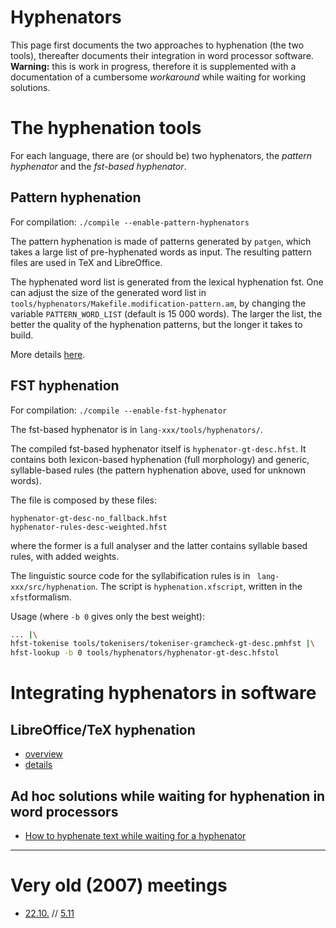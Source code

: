 # Hyphenators

This page first documents the two approaches to hyphenation (the two tools), thereafter documents their integration in word processor software. **Warning:** this is work in progress, therefore it is supplemented with a documentation of a cumbersome _workaround_ while waiting for working solutions.

# The hyphenation tools

For each language, there are (or should be) two hyphenators, the _pattern hyphenator_ and the _fst-based hyphenator_.

## Pattern hyphenation

For compilation: `./compile --enable-pattern-hyphenators`

The pattern hyphenation is made of patterns generated by `patgen`, which takes a
large list of pre-hyphenated words as input. The resulting pattern files are used
in TeX and LibreOffice.

The hyphenated word list is generated from the lexical hyphenation fst. One can
adjust the size of the generated word list in
`tools/hyphenators/Makefile.modification-pattern.am`, by changing the variable
`PATTERN_WORD_LIST` (default is 15 000 words). The larger the list, the better
the quality of the hyphenation patterns, but the longer it takes to build.

More details [here](TeX/HowToBuildTexHyphenators.md).

## FST hyphenation

For compilation: `./compile --enable-fst-hyphenator`

The fst-based hyphenator is in `lang-xxx/tools/hyphenators/`.

The compiled fst-based hyphenator itself is `hyphenator-gt-desc.hfst`. It contains both lexicon-based hyphenation (full morphology) and generic, syllable-based rules (the pattern hyphenation above, used for unknown words).

The file is composed by these files:

```
hyphenator-gt-desc-no_fallback.hfst
hyphenator-rules-desc-weighted.hfst
```

where the former is a full analyser and the latter contains syllable based rules, with added weights.

The linguistic source code for the syllabification rules is in ` lang-xxx/src/hyphenation`. The script is `hyphenation.xfscript`, written in the `xfst`formalism.

Usage (where `-b 0` gives only the best weight):

```sh
... |\
hfst-tokenise tools/tokenisers/tokeniser-gramcheck-gt-desc.pmhfst |\
hfst-lookup -b 0 tools/hyphenators/hyphenator-gt-desc.hfstol
```

# Integrating hyphenators in software

## LibreOffice/TeX hyphenation

- [overview](TeX/index.md)
- [details](TeX/HowToBuildTexHyphenators.md)

## Ad hoc solutions while waiting for hyphenation in word processors

- [How to hyphenate text while waiting for a hyphenator](how-to-hyphenate-without-hyphenator.md)

---

# Very old (2007) meetings

- [22.10.](hyphen-bug-2007-10-22.md) // [5.11](hyph-meeting-2007-11-05.md)
